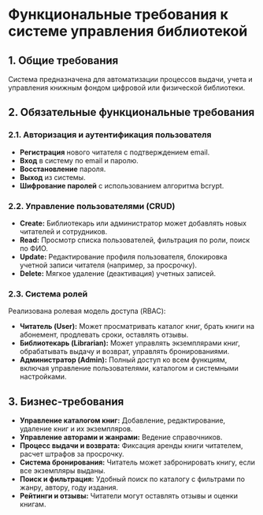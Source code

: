 # Функциональные требования к системе управления библиотекой

## 1. Общие требования
Система предназначена для автоматизации процессов выдачи, учета и управления книжным фондом цифровой или физической библиотеки.

## 2. Обязательные функциональные требования

### 2.1. Авторизация и аутентификация пользователя
- **Регистрация** нового читателя с подтверждением email.
- **Вход** в систему по email и паролю.
- **Восстановление** пароля.
- **Выход** из системы.
- **Шифрование паролей** с использованием алгоритма bcrypt.

### 2.2. Управление пользователями (CRUD)
- **Create:** Библиотекарь или администратор может добавлять новых читателей и сотрудников.
- **Read:** Просмотр списка пользователей, фильтрация по роли, поиск по ФИО.
- **Update:** Редактирование профиля пользователя, блокировка учетной записи читателя (например, за просрочку).
- **Delete:** Мягкое удаление (деактивация) учетных записей.

### 2.3. Система ролей
Реализована ролевая модель доступа (RBAC):
- **Читатель (User):** Может просматривать каталог книг, брать книги на абонемент, продлевать сроки, оставлять отзывы.
- **Библиотекарь (Librarian):** Может управлять экземплярами книг, обрабатывать выдачу и возврат, управлять бронированиями.
- **Администратор (Admin):** Полный доступ ко всем функциям, включая управление пользователями, каталогом и системными настройками.

## 3. Бизнес-требования
- **Управление каталогом книг:** Добавление, редактирование, удаление книг и их экземпляров.
- **Управление авторами и жанрами:** Ведение справочников.
- **Процесс выдачи и возврата:** Фиксация аренды книги читателем, расчет штрафов за просрочку.
- **Система бронирования:** Читатель может забронировать книгу, если все экземпляры выданы.
- **Поиск и фильтрация:** Удобный поиск по каталогу с фильтрами по жанру, автору, году издания.
- **Рейтинги и отзывы:** Читатели могут оставлять отзывы и оценки книгам.

